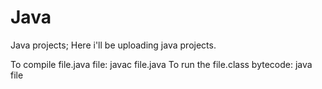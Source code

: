 # Java
Java projects;
Here i'll be uploading java projects.

To compile file.java file: javac file.java
To run the file.class bytecode: java file
